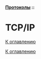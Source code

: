 **[Протоколы](../README.md#protocols) ::**
# TCP/IP

<!--

-->

[К оглавлению](../README.md#protocols)



[К оглавлению](../README.md#protocols)
